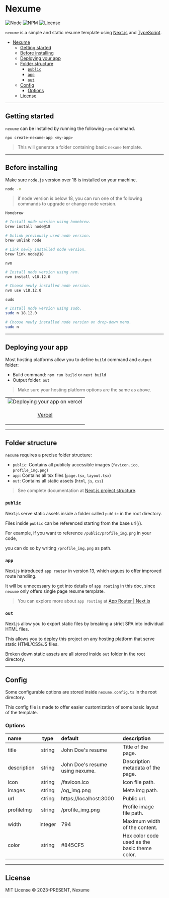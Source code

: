 # Nexume

![Node](https://img.shields.io/badge/node-v18.+-%238A5CF5)
![NPM](https://img.shields.io/npm/v/create-nexume-app?color=8A5CF5)
![License](https://img.shields.io/badge/license-MIT-%238A5CF5)

`nexume` is a simple and static resume template using [Next.js](https://github.com/vercel/next.js) and [TypeScript](https://github.com/microsoft/TypeScript).

- [Nexume](#nexume)
  - [Getting started](#getting-started)
  - [Before installing](#before-installing)
  - [Deploying your app](#deploying-your-app)
  - [Folder structure](#folder-structure)
    - [`public`](#public)
    - [`app`](#app)
    - [`out`](#out)
  - [Config](#config)
    - [Options](#options)
  - [License](#license)

-----

## Getting started

`nexume` can be installed by running the following `npx` command.

```
npx create-nexume-app <my-app>
```

> This will generate a folder containing basic `nexume` template.

-----

## Before installing

Make sure `node.js` version over 18 is installed on your machine.

```bash
node -v
```

> if node version is below 18, you can run one of the following commands to upgrade or change node version.

`Homebrew`

```bash
# Install node version using homebrew.
brew install node@18

# Unlink previously used node version.
brew unlink node

# Link newly installed node version.
brew link node@18
```

`nvm`

```bash
# Install node version using nvm.
nvm install v18.12.0

# Choose newly installed node version.
nvm use v18.12.0
```

`sudo`

```bash
# Install node version using sudo.
sudo n 18.12.0

# Choose newly installed node version on drop-down menu.
sudo n
```

-----

## Deploying your app

Most hosting platforms allow you to define `build` command and `output` folder:

- Build command: `npm run build` or `next build`
- Output folder: `out`

> Make sure your hosting platform options are the same as above.

<table>
  <tr>
    <td>
      <img src="https://nexume.s3.ap-northeast-2.amazonaws.com/readme_deploying_your_app.png" alt="Deploying your app on vercel"/>
    </td>
  </tr>
  <tr>
    <td>
      <p align=center><a href="https://vercel.com">Vercel</a></p>
    </td>
  </tr>
</table>

-----

## Folder structure

`nexume` requires a precise folder structure:

- `public`: Contains all publicly accessible images (`favicon.ico`, `profile_img.png`)
- `app`: Contains all tsx files (`page.tsx`, `layout.tsx`)
- `out`: Contains all static assets (`html`, `js`, `css`)

> See complete documentation at [Next.js project structure](https://nextjs.org/docs/getting-started/project-structure).

### `public`

Next.js serve static assets inside a folder called `public` in the root directory. 

Files inside `public` can be referenced starting from the base url(/).

For example, if you want to reference `/public/profile_img.png` in your code, 

you can do so by writing `/profile_img.png` as path.

### `app`

Next.js introduced `app router` in version 13, which argues to offer improved route handling.

It will be unnecessary to get into details of `app routing` in this doc, since `nexume` only offers single page resume template.

> You can explore more about `app routing` at [App Router | Next.js](https://nextjs.org/docs/app/building-your-application/routing#advanced-routing-patterns)

### `out`

Next.js allow you to export static files by breaking a strict SPA into individual HTML files.

This allows you to deploy this project on any hosting platform that serve static HTML/CSS/JS files.

Broken down static assets are all stored inside `out` folder in the root directory.

-----

## Config

Some configurable options are stored inside `nexume.config.ts` in the root directory.

This config file is made to offer easier customization of some basic layout of the template.

### Options

| name        | type    | default                         | description                                   |
|:----------- |:-------:|:------------------------------- |:--------------------------------------------- |
| title       | string  | John Doe's resume               | Title of the page.                            |
| description | string  | John Doe's resume using nexume. | Description metadata of the page.             |
| icon        | string  | /favicon.ico                    | Icon file path.                               |
| images      | string  | /og_img.png                     | Meta img path.                                |
| url         | string  | https://localhost:3000          | Public url.                                   |
| profileImg  | string  | /profile_img.png                | Profile image file path.                      |
| width       | integer | 794                             | Maximum width of the content.                 |
| color       | string  | #845CF5                         | Hex color code used as the basic theme color. |

-----

## License

MIT License © 2023-PRESENT, Nexume
